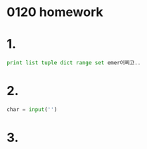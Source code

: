 # 0120 homework

# 1.

```python
print list tuple dict range set emer어쩌고.. 
```









# 2.

```python
char = input('')
```













# 3. 









